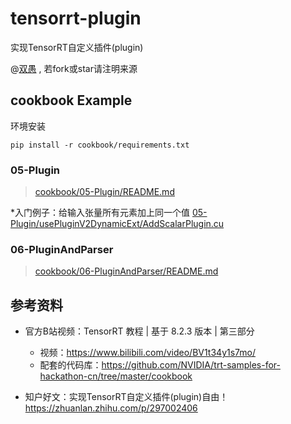 <!--
 * @Description: 
 * @Author: HCQ
 * @Company(School): UCAS
 * @Email: 1756260160@qq.com
 * @Date: 2022-08-31 22:34:38
 * @LastEditTime: 2022-09-14 00:07:03
 * @FilePath: /tensorrt-plugin/README.md
-->
# tensorrt-plugin
实现TensorRT自定义插件(plugin)

@[双愚](https://github.com/HuangCongQing/) , 若fork或star请注明来源


## cookbook Example
环境安装
```
pip install -r cookbook/requirements.txt
```

### 05-Plugin
> [cookbook/05-Plugin/README.md](cookbook/05-Plugin/README.md)

*入门例子：给输入张量所有元素加上同一个值 [05-Plugin/usePluginV2DynamicExt/AddScalarPlugin.cu](05-Plugin/usePluginV2DynamicExt/AddScalarPlugin.cu)

### 06-PluginAndParser
> [cookbook/06-PluginAndParser/README.md](cookbook/06-PluginAndParser/README.md)

## 参考资料

* 官方B站视频：TensorRT 教程 | 基于 8.2.3 版本 | 第三部分
    * 视频：https://www.bilibili.com/video/BV1t34y1s7mo/
    * 配套的代码库：https://github.com/NVIDIA/trt-samples-for-hackathon-cn/tree/master/cookbook

* 知户好文：实现TensorRT自定义插件(plugin)自由！https://zhuanlan.zhihu.com/p/297002406